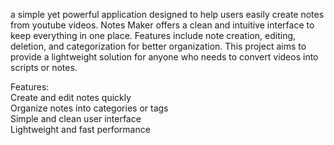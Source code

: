 a simple yet powerful application designed to help users easily create notes from youtube videos. Notes Maker offers a clean and intuitive interface to keep everything in one place. Features include note creation, editing, deletion, and categorization for better organization. This project aims to provide a lightweight solution for anyone who needs to convert videos into scripts or notes.  
     
Features:       
Create and edit notes quickly      
Organize notes into categories or tags        
Simple and clean user interface       
Lightweight and fast performance 
   
